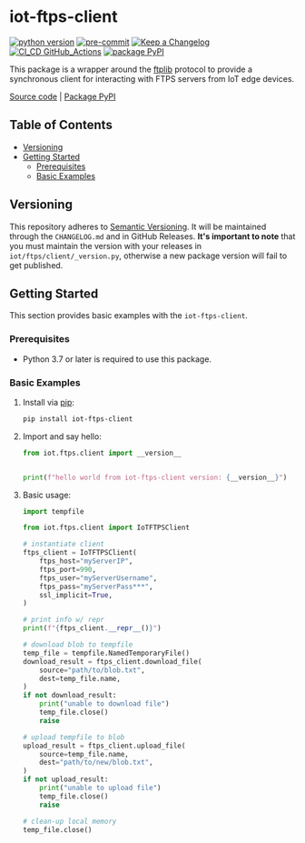 # iot-ftps-client

[![python version](https://img.shields.io/badge/python_v3.9-blue?logo=python&logoColor=yellow)](https://img.shields.io/badge/python_v3.9-blue?logo=python&logoColor=yellow) [![pre-commit](https://img.shields.io/badge/pre--commit-blue?logo=pre-commit&logoColor=FAB040)](https://img.shields.io/badge/pre--commit-blue?logo=pre-commit&logoColor=FAB040) [![Keep a Changelog](https://img.shields.io/badge/keep_a_changelog-blue?logo=keepachangelog&logoColor=E05735)](https://img.shields.io/badge/keep_a_changelog-blue?logo=keepachangelog&logoColor=E05735) [![CI_CD GitHub_Actions](https://img.shields.io/badge/GitHub_Actions-blue?logo=githubactions&logoColor=black)](https://img.shields.io/badge/GitHub_Actions-blue?logo=githubactions&logoColor=black) [![package PyPI](https://img.shields.io/badge/PyPI-blue?logo=PyPI&logoColor=yellow)](https://img.shields.io/badge/PyPI-blue?logo=pypi&logoColor=yellow)

This package is a wrapper around the [ftplib](https://docs.python.org/3/library/ftplib.html) protocol to provide a synchronous client for interacting with FTPS servers from IoT edge devices.

[Source code](https://github.com/dgonzo27/py-iot-utils/tree/master/iot-ftps-client) | [Package PyPI](https://pypi.org/project/iot-ftps-client/)

## Table of Contents

- [Versioning](#versioning)
- [Getting Started](#getting-started)
  - [Prerequisites](#prerequisites)
  - [Basic Examples](#basic-examples)

## Versioning

This repository adheres to [Semantic Versioning](https://semver.org/spec/v2.0.0.html). It will be maintained through the `CHANGELOG.md` and in GitHub Releases. **It's important to note** that you must maintain the version with your releases in `iot/ftps/client/_version.py`, otherwise a new package version will fail to get published.

## Getting Started

This section provides basic examples with the `iot-ftps-client`.

### Prerequisites

- Python 3.7 or later is required to use this package.

### Basic Examples

1. Install via [pip](https://pypi.org/project/pip/):

   ```sh
   pip install iot-ftps-client
   ```

2. Import and say hello:

   ```python
   from iot.ftps.client import __version__


   print(f"hello world from iot-ftps-client version: {__version__}")
   ```

3. Basic usage:

   ```python
   import tempfile

   from iot.ftps.client import IoTFTPSClient

   # instantiate client
   ftps_client = IoTFTPSClient(
       ftps_host="myServerIP",
       ftps_port=990,
       ftps_user="myServerUsername",
       ftps_pass="myServerPass***",
       ssl_implicit=True,
   )

   # print info w/ repr
   print(f"{ftps_client.__repr__()}")

   # download blob to tempfile
   temp_file = tempfile.NamedTemporaryFile()
   download_result = ftps_client.download_file(
       source="path/to/blob.txt",
       dest=temp_file.name,
   )
   if not download_result:
       print("unable to download file")
       temp_file.close()
       raise

   # upload tempfile to blob
   upload_result = ftps_client.upload_file(
       source=temp_file.name,
       dest="path/to/new/blob.txt",
   )
   if not upload_result:
       print("unable to upload file")
       temp_file.close()
       raise

   # clean-up local memory
   temp_file.close()
   ```
